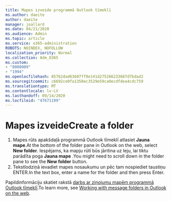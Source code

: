 ```yaml
---
title: Mapes izveide programmā Outlook tīmeklī
ms.author: daeite
author: daeite
manager: joallard
ms.date: 04/21/2020
ms.audience: Admin
ms.topic: article
ms.service: o365-administration
ROBOTS: NOINDEX, NOFOLLOW
localization_priority: Normal
ms.collection: Adm_O365
ms.custom:
- "8000009"
- "1994"
ms.openlocfilehash: 85762dad63607ff9e141d275266233687d7bdad2
ms.sourcegitcommit: c6692ce0fa1358ec3529e59ca0ecdfdea4cdc759
ms.translationtype: MT
ms.contentlocale: lv-LV
ms.lasthandoff: 09/14/2020
ms.locfileid: "47671199"
---
```

# <a name="create-a-folder"></a><span data-ttu-id="2a090-102">Mapes izveide</span><span class="sxs-lookup"><span data-stu-id="2a090-102">Create a folder</span></span>

1. <span data-ttu-id="2a090-103">Mapes rūts apakšdaļā programmā Outlook tīmeklī atlasiet **Jauna mape**.</span><span class="sxs-lookup"><span data-stu-id="2a090-103">At the bottom of the folder pane in Outlook on the web, select **New folder**.</span></span> <span data-ttu-id="2a090-104">Iespējams, ka mapju rūtī būs jāritina uz leju, lai tiktu parādīta poga **Jauna mape** .</span><span class="sxs-lookup"><span data-stu-id="2a090-104">You might need to scroll down in the folder pane to see the **New folder** button.</span></span>
1. <span data-ttu-id="2a090-105">Tekstlodziņā ievadiet mapes nosaukumu un pēc tam nospiediet taustiņu ENTER.</span><span class="sxs-lookup"><span data-stu-id="2a090-105">In the text box, enter a name for the folder and then press Enter.</span></span>

<span data-ttu-id="2a090-106">Papildinformāciju skatiet rakstā [darbs ar ziņojumu mapēm programmā Outlook tīmeklī](https://support.office.com/article/ae0f10d6-54e7-4f29-acd3-78cdc3fdcb9f).</span><span class="sxs-lookup"><span data-stu-id="2a090-106">To learn more, see [Working with message folders in Outlook on the web](https://support.office.com/article/ae0f10d6-54e7-4f29-acd3-78cdc3fdcb9f).</span></span>